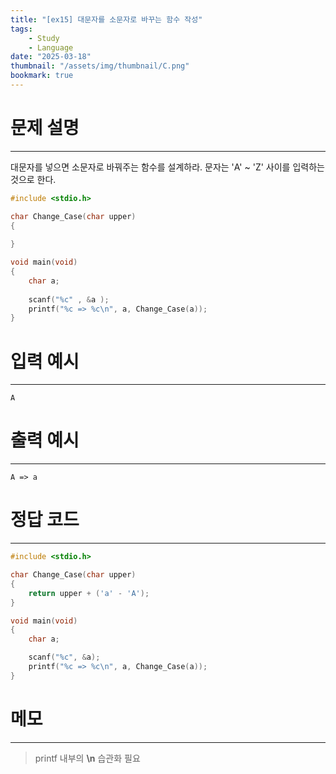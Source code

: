 ```yaml
---
title: "[ex15] 대문자를 소문자로 바꾸는 함수 작성"
tags:
    - Study
    - Language
date: "2025-03-18"
thumbnail: "/assets/img/thumbnail/C.png"
bookmark: true
---
```

# 문제 설명
---
대문자를 넣으면 소문자로 바꿔주는 함수를 설계하라.
문자는 'A' ~ 'Z' 사이를 입력하는 것으로 한다.

```c
#include <stdio.h>

char Change_Case(char upper)
{
	
}

void main(void)
{
	char a;
	
	scanf("%c" , &a );
	printf("%c => %c\n", a, Change_Case(a));
}
```

# 입력 예시
---

```
A
```

# 출력 예시
---

```
A => a
```

# 정답 코드
---

```c
#include <stdio.h>

char Change_Case(char upper)
{
	return upper + ('a' - 'A');
}

void main(void)
{
	char a;

	scanf("%c", &a);
	printf("%c => %c\n", a, Change_Case(a));
}
```

# 메모
---
> printf 내부의 **\n** 습관화 필요